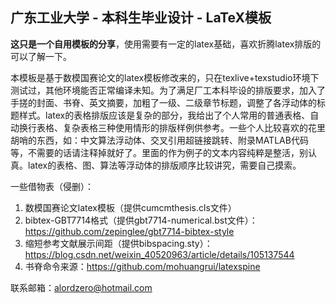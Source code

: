 ## 广东工业大学 - 本科生毕业设计 - LaTeX模板

**这只是一个自用模板的分享**，使用需要有一定的latex基础，喜欢折腾latex排版的可以了解一下。

本模板是基于数模国赛论文的latex模板修改来的，只在texlive+texstudio环境下测试过，其他环境能否正常编译未知。为了满足厂工本科毕设的排版要求，加入了手搓的封面、书脊、英文摘要，加粗了一级、二级章节标题，调整了各浮动体的标题样式。latex的表格排版应该是复杂的部分，我给出了个人常用的普通表格、自动换行表格、复杂表格三种使用情形的排版样例供参考。一些个人比较喜欢的花里胡哨的东西，如：中文算法浮动体、交叉引用超链接跳转、附录MATLAB代码等，不需要的话请注释掉就好了。里面的作为例子的文本内容纯粹是整活，别认真。latex的表格、图、算法等浮动体的排版顺序比较讲究，需要自己摸索。

一些借物表（侵删）：
1. 数模国赛论文latex模板（提供cumcmthesis.cls文件）
2. bibtex-GBT7714格式（提供gbt7714-numerical.bst文件）：https://github.com/zepinglee/gbt7714-bibtex-style
3. 缩短参考文献展示间距（提供bibspacing.sty）：https://blog.csdn.net/weixin_40520963/article/details/105137544
4. 书脊命令来源：https://github.com/mohuangrui/latexspine

联系邮箱：alordzero@hotmail.com
